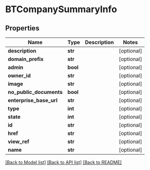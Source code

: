 # BTCompanySummaryInfo

## Properties
Name | Type | Description | Notes
------------ | ------------- | ------------- | -------------
**description** | **str** |  | [optional] 
**domain_prefix** | **str** |  | [optional] 
**admin** | **bool** |  | [optional] 
**owner_id** | **str** |  | [optional] 
**image** | **str** |  | [optional] 
**no_public_documents** | **bool** |  | [optional] 
**enterprise_base_url** | **str** |  | [optional] 
**type** | **int** |  | [optional] 
**state** | **int** |  | [optional] 
**id** | **str** |  | [optional] 
**href** | **str** |  | [optional] 
**view_ref** | **str** |  | [optional] 
**name** | **str** |  | [optional] 

[[Back to Model list]](../README.md#documentation-for-models) [[Back to API list]](../README.md#documentation-for-api-endpoints) [[Back to README]](../README.md)


